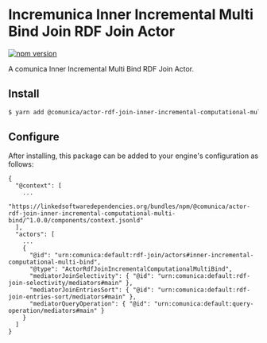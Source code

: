 # Incremunica Inner Incremental Multi Bind Join RDF Join Actor

[![npm version](https://badge.fury.io/js/@incremunica%2Factor-rdf-join-inner-incremental-computational-multi-bind.svg)](https://badge.fury.io/js/@incremunica%2Factor-rdf-join-inner-incremental-computational-multi-bind)

A comunica Inner Incremental Multi Bind RDF Join Actor.

## Install

```bash
$ yarn add @comunica/actor-rdf-join-inner-incremental-computational-multi-bind
```

## Configure

After installing, this package can be added to your engine's configuration as follows:
```text
{
  "@context": [
    ...
    "https://linkedsoftwaredependencies.org/bundles/npm/@comunica/actor-rdf-join-inner-incremental-computational-multi-bind/^1.0.0/components/context.jsonld"  
  ],
  "actors": [
    ...
    {
      "@id": "urn:comunica:default:rdf-join/actors#inner-incremental-computational-multi-bind",
      "@type": "ActorRdfJoinIncrementalComputationalMultiBind",
      "mediatorJoinSelectivity": { "@id": "urn:comunica:default:rdf-join-selectivity/mediators#main" },
      "mediatorJoinEntriesSort": { "@id": "urn:comunica:default:rdf-join-entries-sort/mediators#main" },
      "mediatorQueryOperation": { "@id": "urn:comunica:default:query-operation/mediators#main" }
    }
  ]
}
```

